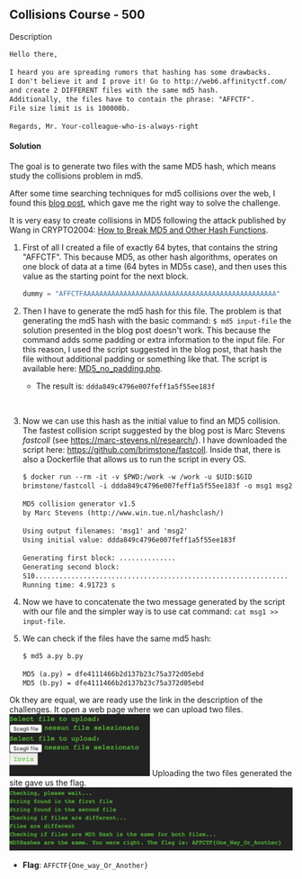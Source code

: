 ## Collisions Course - 500
Description
```text
Hello there,

I heard you are spreading rumors that hashing has some drawbacks. 
I don't believe it and I prove it! Go to http://web6.affinityctf.com/ and create 2 DIFFERENT files with the same md5 hash. 
Additionally, the files have to contain the phrase: "AFFCTF". 
File size limit is is 100000b.

Regards, Mr. Your-colleague-who-is-always-right
```

#### Solution
The goal is to generate two files with the same MD5 hash, which means study the collisions problem in md5.

After some time searching techniques for md5 collisions over the web, I found this [blog post](https://natmchugh.blogspot.com/2014/10/how-i-made-two-php-files-with-same-md5.html?m=1), which gave me the right way to solve the challenge.

It is very easy to create collisions in MD5 following the attack published by Wang in CRYPTO2004: [How to Break MD5 and Other Hash Functions](https://www.researchgate.net/publication/225230142_How_to_Break_MD5_and_Other_Hash_Functions). 

1) First of all I created a file of exactly 64 bytes, that contains the string "AFFCTF". This because MD5, as other hash algorithms, operates on one block of data at a time (64 bytes in MD5s case), and then uses this value as the starting point for the next block.

    ```python
    dummy = "AFFCTFAAAAAAAAAAAAAAAAAAAAAAAAAAAAAAAAAAAAAAAAAAAAAAAA"
    ```

2) Then I have to generate the md5 hash for this file. The problem is that generating the md5 hash with the basic command: `$ md5 input-file` the solution presented in the blog post doesn't work. This because the command adds some padding or extra information to the input file. For this reason, I used the script suggested in the blog post, that hash the file without additional padding or something like that. The script is available here: [MD5_no_padding.php](https://gist.github.com/natmchugh/fbea8efeced195a2acf2).
    * The result is: `ddda849c4796e007feff1a5f55ee183f`
<br>

3) Now we can use this hash as the initial value to find an MD5 collision. The fastest collision script suggested by the blog post is Marc Stevens *fastcoll* (see https://marc-stevens.nl/research/). I have downloaded the script here: https://github.com/brimstone/fastcoll. Inside that, there is also a Dockerfile that allows us to run the script in every OS. 
    ```shell
    $ docker run --rm -it -v $PWD:/work -w /work -u $UID:$GID brimstone/fastcoll -i ddda849c4796e007feff1a5f55ee183f -o msg1 msg2

    MD5 collision generator v1.5
    by Marc Stevens (http://www.win.tue.nl/hashclash/)

    Using output filenames: 'msg1' and 'msg2'
    Using initial value: ddda849c4796e007feff1a5f55ee183f

    Generating first block: ..............
    Generating second block: S10...............................................................
    Running time: 4.91723 s
    ```

4) Now we have to concatenate the two message generated by the script with our file and the simpler way is to use cat command: `cat msg1 >> input-file`.

5) We can check if the files have the same md5 hash:
    ```shell
    $ md5 a.py b.py

    MD5 (a.py) = dfe4111466b2d137b23c75a372d05ebd
    MD5 (b.py) = dfe4111466b2d137b23c75a372d05ebd
    ```

Ok they are equal, we are ready use the link in the description of the challenges. It open a web page where we can upload two files.
<img src="./img/site1.png" width="250"/>
Uploading the two files generated the site gave us the flag.
<img src="./img/site2.png" width="600"/>

* **Flag**: `AFFCTF{One_way_Or_Another}`